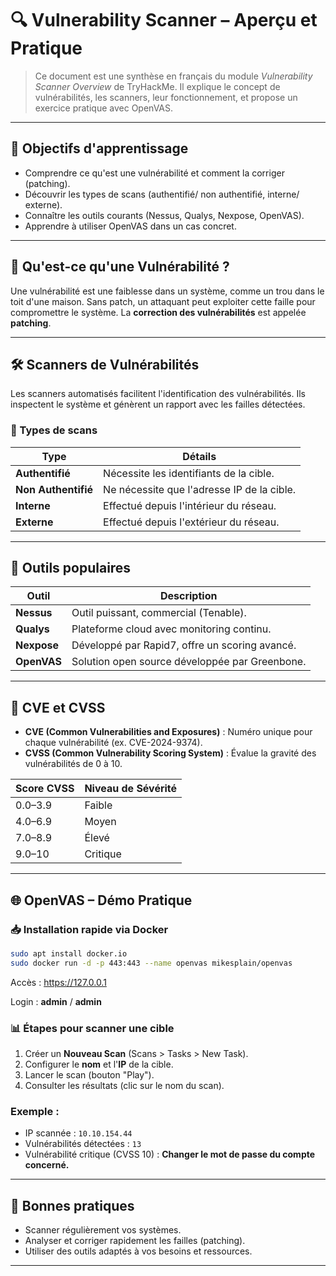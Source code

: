 
# 🔍 Vulnerability Scanner – Aperçu et Pratique

> Ce document est une synthèse en français du module *Vulnerability Scanner Overview* de TryHackMe. Il explique le concept de vulnérabilités, les scanners, leur fonctionnement, et propose un exercice pratique avec OpenVAS.

---

## 🎯 Objectifs d'apprentissage

- Comprendre ce qu'est une vulnérabilité et comment la corriger (patching).
- Découvrir les types de scans (authentifié/ non authentifié, interne/ externe).
- Connaître les outils courants (Nessus, Qualys, Nexpose, OpenVAS).
- Apprendre à utiliser OpenVAS dans un cas concret.

---

## 🧱 Qu'est-ce qu'une Vulnérabilité ?

Une vulnérabilité est une faiblesse dans un système, comme un trou dans le toit d'une maison. Sans patch, un attaquant peut exploiter cette faille pour compromettre le système. La **correction des vulnérabilités** est appelée **patching**.

---

## 🛠️ Scanners de Vulnérabilités

Les scanners automatisés facilitent l'identification des vulnérabilités. Ils inspectent le système et génèrent un rapport avec les failles détectées.

### 📌 Types de scans

| Type                      | Détails                                      |
|---------------------------|---------------------------------------------|
| **Authentifié**           | Nécessite les identifiants de la cible.      |
| **Non Authentifié**       | Ne nécessite que l'adresse IP de la cible.   |
| **Interne**               | Effectué depuis l'intérieur du réseau.       |
| **Externe**               | Effectué depuis l'extérieur du réseau.       |

---

## 🧰 Outils populaires

| Outil      | Description                                     |
|------------|--------------------------------------------------|
| **Nessus** | Outil puissant, commercial (Tenable).            |
| **Qualys** | Plateforme cloud avec monitoring continu.       |
| **Nexpose**| Développé par Rapid7, offre un scoring avancé.  |
| **OpenVAS**| Solution open source développée par Greenbone.  |

---

## 📝 CVE et CVSS

- **CVE (Common Vulnerabilities and Exposures)** : Numéro unique pour chaque vulnérabilité (ex. CVE-2024-9374).
- **CVSS (Common Vulnerability Scoring System)** : Évalue la gravité des vulnérabilités de 0 à 10.

| Score CVSS      | Niveau de Sévérité      |
|-----------------|-------------------------|
| 0.0–3.9         | Faible                   |
| 4.0–6.9         | Moyen                    |
| 7.0–8.9         | Élevé                    |
| 9.0–10          | Critique                 |

---

## 🌐 OpenVAS – Démo Pratique

### 📥 Installation rapide via Docker

```bash
sudo apt install docker.io
sudo docker run -d -p 443:443 --name openvas mikesplain/openvas
```

Accès : https://127.0.0.1

Login : **admin** / **admin**

### 📊 Étapes pour scanner une cible

1. Créer un **Nouveau Scan** (Scans > Tasks > New Task).
2. Configurer le **nom** et l'**IP** de la cible.
3. Lancer le scan (bouton "Play").
4. Consulter les résultats (clic sur le nom du scan).

### Exemple :

- IP scannée : `10.10.154.44`
- Vulnérabilités détectées : `13`
- Vulnérabilité critique (CVSS 10) : **Changer le mot de passe du compte concerné.**

---

## 🔐 Bonnes pratiques

- Scanner régulièrement vos systèmes.
- Analyser et corriger rapidement les failles (patching).
- Utiliser des outils adaptés à vos besoins et ressources.

---

